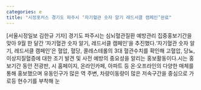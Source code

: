 ```yaml
---
categories: e
title: "시정포커스 경기도 파주시 ‘자기혈관 숫자 알기 레드서클 캠페인’완료"
---
```

[서울시정일보 김한규 기자] 경기도 파주시는 심뇌혈관질환 예방관리 집중홍보기간을 맞아 9월 한 달간 ‘자기혈관 숫자 알기, 레드서클 캠페인’을 추진했다.‘자기혈관 숫자 알기, 레드서클 캠페인’은 혈압, 혈당, 콜레스테롤의 3대 혈관수치를 확인해 고혈압, 당뇨, 이상지질혈증에 대한 조기 발견 및 사전 예방의 중요성을 알리는 홍보활동이다.시는 홍보기간 동안 전광판, 시 홈페이지, 온라인카페, 아파트 등 온·오프라인의 다양한 매체를 통해 홍보했으며 유동인구가 많은 역 주변, 차량이동량이 많은 저속구간을 중심으로 가로등 현수기를 부착해 눈